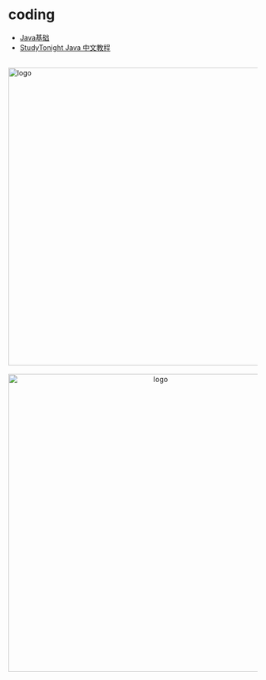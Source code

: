 # coding

-   [Java基础](/coding/Java/java_base/README.md)
-   [StudyTonight Java 中文教程](/coding/Java/java/README.md)

<br />
<img  src='/img/bjkb.PNG' width="600" alt="logo">
<br />
<br />
<div align="center">
<img  src='/img/01.jpeg' width="600" alt="logo" />
</div>
<br />
<br />
